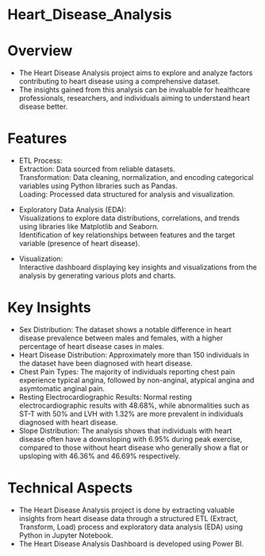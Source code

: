 # Heart_Disease_Analysis 
# Overview
* The Heart Disease Analysis project aims to explore and analyze factors contributing to heart disease using a comprehensive dataset.
* The insights gained from this analysis can be invaluable for healthcare professionals, researchers, and individuals aiming to understand heart disease better.

# Features
* ETL Process:
<br>Extraction: Data sourced from reliable datasets.
<br>Transformation: Data cleaning, normalization, and encoding categorical variables using Python libraries such as Pandas.
<br>Loading: Processed data structured for analysis and visualization.

* Exploratory Data Analysis (EDA):
<br>Visualizations to explore data distributions, correlations, and trends using libraries like Matplotlib and Seaborn.
<br>Identification of key relationships between features and the target variable (presence of heart disease).

* Visualization:
<br>Interactive dashboard displaying key insights and visualizations from the analysis by generating various plots and charts.

# Key Insights
* Sex Distribution: The dataset shows a notable difference in heart disease prevalence between males and females, with a higher percentage of heart disease cases in males.
* Heart Disease Distribution: Approximately more than 150 individuals in the dataset have been diagnosed with heart disease.
* Chest Pain Types: The majority of individuals reporting chest pain experience typical angina, followed by non-anginal, atypical angina and asymtomatic anginal pain.
* Resting Electrocardiographic Results: Normal resting electrocardiographic results with 48.68%, while abnormalities such as ST-T with 50% and LVH with 1.32% are more prevalent in individuals diagnosed with heart disease.
* Slope Distribution: The analysis shows that individuals with heart disease often have a downsloping with 6.95% during peak exercise, compared to those without heart disease who generally show a flat or upsloping with 46.36% and 46.69% respectively.

# Technical Aspects
* The Heart Disease Analysis project is done by extracting valuable insights from heart disease data through a structured ETL (Extract, Transform, Load) process and exploratory data analysis (EDA) using Python in Jupyter Notebook.
* The Heart Disease Analysis Dashboard is developed using Power BI.
